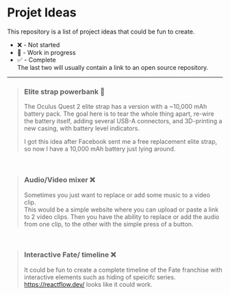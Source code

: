 
# Projet Ideas  
This repository is a list of project ideas that could be fun to create.  
 - ❌ - Not started  
 - 🚧 - Work in progress  
 - ✅ - Complete  
The last two will usually contain a link to an open source repository.
  
---
  
> ### Elite strap powerbank 🚧  
> The Oculus Quest 2 elite strap has a version with a ~10,000 mAh battery pack. The goal here is to tear the whole thing apart, re-wire the battery itself, adding several USB-A connectors, and 3D-printing a new casing, with battery level indicators.  
>   
> I got this idea after Facebook sent me a free replacement elite strap, so now I have a 10,000 mAh battery just lying around.  
  
  <br/>
  
> ### Audio/Video mixer ❌  
> Sometimes you just want to replace or add some music to a video clip.  
> This would be a simple website where you can upload or paste a link to 2 video clips. Then you have the ability to replace or add the audio from one clip, to the other with the simple press of a button. 
  
  <br/>

> ### Interactive Fate/ timeline ❌
> It could be fun to create a complete timeline of the Fate franchise with interactive elements such as hiding of speicifc series.  
> https://reactflow.dev/ looks like it could work.
